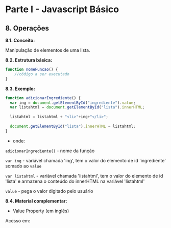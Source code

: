 # Parte I - Javascript Básico

## 8. Operações

**8.1. Conceito:** 

Manipulação de elementos de uma lista.


**8.2. Estrutura básica:**

```javascript
function nomeFuncao() {
    //código a ser executado
}
``` 

**8.3. Exemplo:** 

```javascript
function adicionarIngrediente() {
  var ing = document.getElementById("ingrediente").value;
  var listahtml = document.getElementById("lista").innerHTML;
  
  listahtml = listahtml + "<li>"+ing+"</li>";
  
  document.getElementById("lista").innerHTML = listahtml;
}
```

- onde:

`adicionarIngrediente()` - nome da função

`var ing` - variável chamada 'ing', tem o valor do elemento de id 'ingrediente' somado ao `value`

`var listahtml` - variável chamada 'listahtml', tem o valor do elemento de id 'lista' e armazena o conteúdo do innerHTML na variável 'listahtml'

`value` - pega o valor digitado pelo usuário



**8.4. Material complementar:**

- Value Property (em inglês)

Acesso em: 
